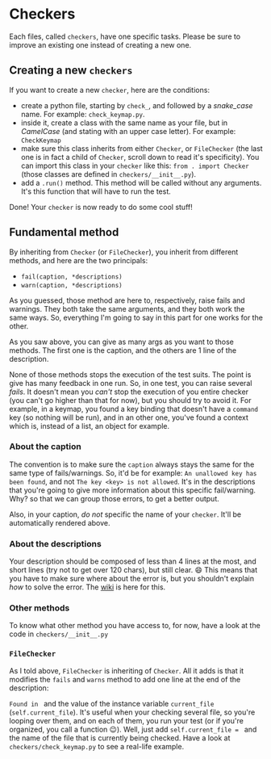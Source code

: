 # Checkers

Each files, called `checkers`, have one specific tasks. Please be sure to improve an existing one
instead of creating a new one.

## Creating a new `checkers`

If you want to create a new `checker`, here are the conditions:

- create a python file, starting by `check_`, and followed by a *snake_case* name. For example: `check_keymap.py`.
- inside it, create a class with the same name as your file, but in *CamelCase* (and stating with an upper case letter). For example: `CheckKeymap`
- make sure this class inherits from either `Checker`, or `FileChecker` (the last one is in fact a child of `Checker`, scroll down to read it's specificity). You can import this class in your `checker` like this: `from . import Checker` (those classes are defined in `checkers/__init__.py`).
- add a `.run()` method. This method will be called without any arguments. It's this function that will have to run the test.

Done! Your `checker` is now ready to do some cool stuff!

## Fundamental method

By inheriting from `Checker` (or `FileChecker`), you inherit from different methods, and here are the two principals:

- `fail(caption, *descriptions)`
- `warn(caption, *descriptions)`

As you guessed, those method are here to, respectively, raise fails and warnings. They both take the same arguments, and they both work the same ways. So, everything I'm going to say in this part for one works for the other.

As you saw above, you can give as many args as you want to those methods. The first one is the caption, and the others are 1 line of the description.

None of those methods stops the execution of the test suits. The point is give has many feedback in one run. So, in one test, you can raise several *fails*. It doesn't mean you *can't* stop the execution of you entire checker (you can't go higher than that for now), but you should try to avoid it. For example, in a keymap, you found a key binding that doesn't have a `command` key (so nothing will be run), and in an other one, you've found a context which is, instead of a list, an object for example.

### About the caption

The convention is to make sure the `caption` always stays the same for the same type of fails/warnings. So, it'd be for example: `An unallowed key has been found`, and not `The key <key> is not allowed`. It's in the descriptions that you're going to give more information about this specific fail/warning. Why? so that we can group those errors, to get a better output.

Also, in your caption, *do not* specific the name of your `checker`. It'll be automatically rendered above.

### About the descriptions

Your description should be composed of less than 4 lines at the most, and short lines (try not to get over 120 chars), but still clear. :smile: This means that you have to make sure where about the error is, but you shouldn't explain *how* to solve the error. The [wiki]() is here for this.

### Other methods

To know what other method you have access to, for now, have a look at the code in `checkers/__init__.py`

### `FileChecker`

As I told above, `FileChecker` is inheriting of `Checker`. All it adds is that it modifies the `fails` and `warns` method to add one line at the end of the description:

`Found in ` and the value of the instance variable `current_file` (`self.current_file`). It's useful when your checking several file, so you're looping over them, and on each of them, you run your test (or if you're organized, you call a function :wink:). Well, just add `self.current_file = ` and the name of the file that is currently being checked. Have a look at `checkers/check_keymap.py` to see a real-life example.

